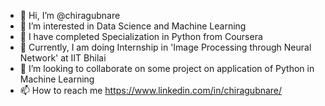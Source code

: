 - 👋 Hi, I’m @chiragubnare
- 👀 I’m interested in Data Science and Machine Learning
- 🌱 I have completed Specialization in Python from Coursera
- 🌱 Currently, I am doing Internship in 'Image Processing through Neural Network' at IIT Bhilai
- 💞️ I’m looking to collaborate on some project on application of Python in Machine Learning
- 📫 How to reach me https://www.linkedin.com/in/chiragubnare/

<!---
chiragubnare/chiragubnare is a ✨ special ✨ repository because its `README.md` (this file) appears on your GitHub profile.
You can click the Preview link to take a look at your changes.
--->

